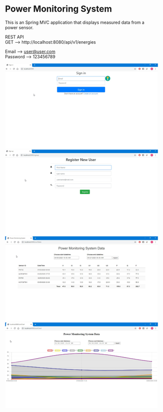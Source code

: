 # Power Monitoring System

This is an Spring MVC application that displays measured data from a power sensor.

 REST API <br />
 GET --> http://localhost:8080/api/v1/energies <br />
 
 Email --> user@user.com <br />
 Password --> 123456789 <br />

![Login page](pic/SignIn.jpg)
![Register page](pic/SignUp.jpg)
![Table visualisation](pic/table.jpg)
![Chart visualisation](pic/Chart.jpg)
